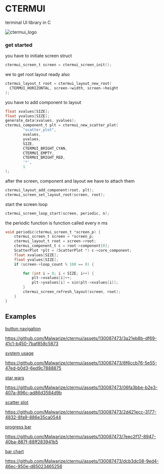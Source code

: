 # CTERMUI 
terminal UI library in C

![ctermui_logo](https://github.com/Malwarize/ctermui/assets/130087473/ca6b76b4-a2ec-4c2b-8c50-ba7c6fad8eca)

### get started
you have to initiate screen struct
```C
ctermui_screen_t screen = ctermui_screen_init();
```
we to get root layout ready also
```C
ctermui_layout_t root = ctermui_layout_new_root(
  CTERMUI_HORIZONTAL, screen->width, screen->height
);
```
you have to add component to layout
```C
float xvalues[SIZE];
float yvalues[SIZE];
generate_data(xvalues, yvalues);
ctermui_component_t plt = ctermui_new_scatter_plot(
        "scatter_plot",
        xvalues,
        yvalues,
        SIZE,
        CTERMUI_BRIGHT_CYAN,
        CTERMUI_EMPTY,
        CTERMUI_BRIGHT_RED,
        '*',
        1
);
```
after the screen, component and layout we have to attach them
```C
ctermui_layout_add_component(root, plt);
ctermui_screen_set_layout_root(screen, root);
```

start the screen loop 
```C
ctermui_screen_loop_start(screen, periodic, n);
```
the periodic function is function called every n ms
```C
void periodic(ctermui_screen_t *screen_p) {
    ctermui_screen_t screen = *screen_p;
    ctermui_layout_t root = screen->root;
    ctermui_component_t c = root->component[0];
    ScatterPlot *plt = (ScatterPlot *) c->core_component;
    float xvalues[SIZE];
    float yvalues[SIZE];
    if (screen->loop_count % 100 == 0) {

        for (int i = 0; i < SIZE; i++) {
            plt->xvalues[i]++;
            plt->yvalues[i] = sin(plt->xvalues[i]);
        }
        ctermui_screen_refresh_layout(screen, root);
    }
}
```
## Examples
[button navigation](https://github.com/Malwarize/ctermui/blob/main/examples/button_navigation.c)

https://github.com/Malwarize/ctermui/assets/130087473/3a21eb8b-df69-41c1-b450-7baf858c5873

[system usage](https://github.com/Malwarize/ctermui/blob/main/examples/grabage_linux_sys_usage.c)

https://github.com/Malwarize/ctermui/assets/130087473/8f6ccb76-5e55-47ed-b0d3-6ed9c7888875

[star wars](https://github.com/Malwarize/ctermui/blob/main/examples/star_wars.c)

https://github.com/Malwarize/ctermui/assets/130087473/06fa3bbe-b2e3-407a-896c-ad86d3584d9b

[scatter plot](https://github.com/Malwarize/ctermui/blob/main/examples/plot_sin.c)

https://github.com/Malwarize/ctermui/assets/130087473/2d421ecc-3177-4832-8fa9-886e35ca0544

[progress bar](https://github.com/Malwarize/ctermui/blob/main/examples/progress_bar.c)

https://github.com/Malwarize/ctermui/assets/130087473/7eec2f17-8947-40ba-887f-88ff283941b5

[bar chart](https://github.com/Malwarize/ctermui/blob/main/examples/two_barcharts.c)

https://github.com/Malwarize/ctermui/assets/130087473/dcb3dc08-9ed4-46ec-950e-d85023465256

